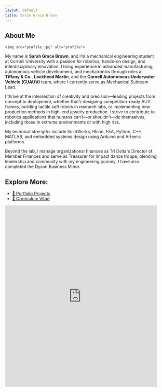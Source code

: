 ```yaml
---
layout: default
title: Sarah Grace Brown
---
```


## About Me

    <img src="profile.jpg" alt="profile">

My name is **Sarah Grace Brown**, and I’m a mechanical engineering student at Cornell University with a passion for robotics, 
hands-on design, and interdisciplinary innovation. I bring experience in advanced manufacturing, autonomous vehicle development, 
and mechatronics through roles at **Tiffany & Co.**, **Lockheed Martin**, and the **Cornell 
Autonomous Underwater Vehicle (CUAUV)** team, where I currently serve as Mechanical Subteam Lead.

I thrive at the intersection of creativity and precision—leading projects from concept to deployment, whether that’s designing 
competition-ready AUV frames, building tactile soft robots in research labs, or implementing new production methods in high-end 
jewelry production. I strive to contribute to robotics applications that humans can’t—or shouldn’t—do themselves, 
including those in extreme environments or with high risk.

My technical strengths include SolidWorks, Rhino, FEA, Python, C++, MATLAB, and embedded systems design using 
Arduino and Artemis platforms.

Beyond the lab, I manage organizational finances as Tri Delta's Director of Member Finances and serve as Treasurer for 
Impact dance troupe, blending leadership and community with my engineering journey. I have also completed the Dyson Business Minor.

<h2>Explore More:</h2>
<ul>
  <li><a href="https://cornell-mae-ug.github.io/spring-2025-portfolio-sgb1443/projects/">📁 Portfolio Projects</a></li>
  <li><a href="https://cornell-mae-ug.github.io/spring-2025-portfolio-sgb1443/cv/">📄 Curriculum Vitae</a></li>
</ul>

<iframe src="https://drive.google.com/file/d/1tE7TuohYIjdwgvFfabjKZWQn7TbbKXA7/preview" width="100%" height="600px" style="border: none;"></iframe>
